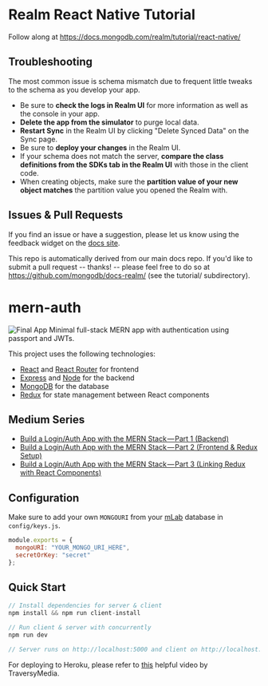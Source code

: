 # Realm React Native Tutorial

Follow along at https://docs.mongodb.com/realm/tutorial/react-native/

## Troubleshooting

The most common issue is schema mismatch due to frequent little tweaks to the
schema as you develop your app.

- Be sure to **check the logs in Realm UI** for more information as well as the console in your app.
- **Delete the app from the simulator** to purge local data.
- **Restart Sync** in the Realm UI by clicking "Delete Synced Data" on the Sync page.
- Be sure to **deploy your changes** in the Realm UI.
- If your schema does not match the server, **compare the class definitions from the SDKs tab in the Realm UI** with those in the client code.
- When creating objects, make sure the **partition value of your new object matches** the partition value you opened the Realm with.

## Issues & Pull Requests

If you find an issue or have a suggestion, please let us know using the feedback
widget on the [docs site](http://docs.mongodb.com/realm/tutorial).

This repo is automatically derived from our main docs repo. If you'd like to
submit a pull request -- thanks! -- please feel free to do so at
https://github.com/mongodb/docs-realm/ (see the tutorial/ subdirectory).

# mern-auth

![Final App](https://i.postimg.cc/tybZb8dL/final-MERNAuth.gif)
Minimal full-stack MERN app with authentication using passport and JWTs.

This project uses the following technologies:

- [React](https://reactjs.org) and [React Router](https://reacttraining.com/react-router/) for frontend
- [Express](http://expressjs.com/) and [Node](https://nodejs.org/en/) for the backend
- [MongoDB](https://www.mongodb.com/) for the database
- [Redux](https://redux.js.org/basics/usagewithreact) for state management between React components

## Medium Series

- [Build a Login/Auth App with the MERN Stack — Part 1 (Backend)](https://blog.bitsrc.io/build-a-login-auth-app-with-mern-stack-part-1-c405048e3669)
- [Build a Login/Auth App with the MERN Stack — Part 2 (Frontend & Redux Setup)](https://blog.bitsrc.io/build-a-login-auth-app-with-mern-stack-part-2-frontend-6eac4e38ee82)
- [Build a Login/Auth App with the MERN Stack — Part 3 (Linking Redux with React Components)](https://blog.bitsrc.io/build-a-login-auth-app-with-the-mern-stack-part-3-react-components-88190f8db718)

## Configuration

Make sure to add your own `MONGOURI` from your [mLab](http://mlab.com) database in `config/keys.js`.

```javascript
module.exports = {
  mongoURI: "YOUR_MONGO_URI_HERE",
  secretOrKey: "secret"
};
```

## Quick Start

```javascript
// Install dependencies for server & client
npm install && npm run client-install

// Run client & server with concurrently
npm run dev

// Server runs on http://localhost:5000 and client on http://localhost:3000
```

For deploying to Heroku, please refer to [this](https://www.youtube.com/watch?v=71wSzpLyW9k) helpful video by TraversyMedia.
